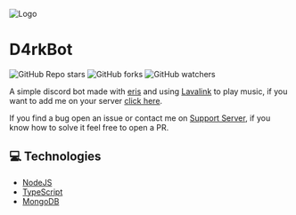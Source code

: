 ![Logo](https://cdn.discordapp.com/avatars/499901597762060288/d1c57380b1d9b410e59f4b3c67034fdf.png)
# D4rkBot
![GitHub Repo stars](https://img.shields.io/github/stars/davidffa/D4rkBot?style=social)
![GitHub forks](https://img.shields.io/github/forks/davidffa/D4rkBot?style=social)
![GitHub watchers](https://img.shields.io/github/watchers/davidffa/D4rkBot?style=social)

A simple discord bot made with [eris](https://www.npmjs.com/package/eris) and using [Lavalink](https://github.com/freyacodes/Lavalink) to play music, if you want to add me on your server [click here](https://discord.com/oauth2/authorize?client_id=499901597762060288&scope=bot&permissions=1345711190).

If you find a bug open an issue or contact me on [Support Server](https://discord.gg/dBQnxVCTEw), if you know how to solve it feel free to open a PR.

## 💻 Technologies

- [NodeJS](https://nodejs.org/)
- [TypeScript](https://www.typescriptlang.org/)
- [MongoDB](https://www.mongodb.com/)
